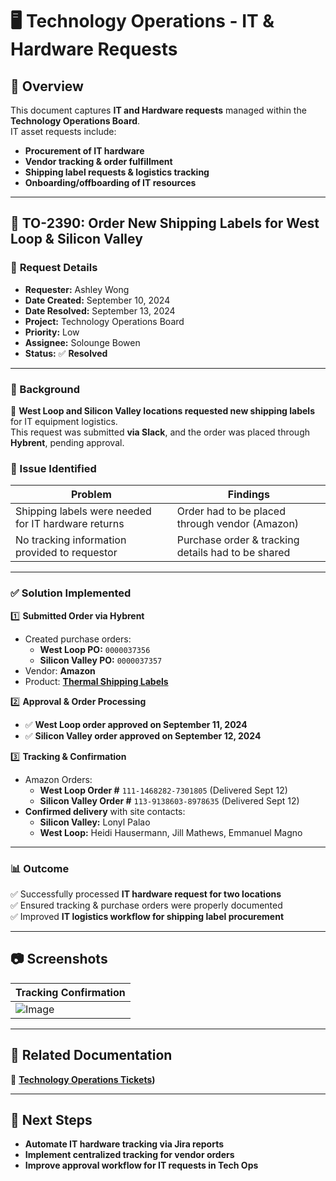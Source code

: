 # 🖥️ Technology Operations - IT & Hardware Requests

## 📌 Overview
This document captures **IT and Hardware requests** managed within the **Technology Operations Board**.  
IT asset requests include:
- **Procurement of IT hardware**
- **Vendor tracking & order fulfillment**
- **Shipping label requests & logistics tracking**
- **Onboarding/offboarding of IT resources**

---

## 🔹 **TO-2390: Order New Shipping Labels for West Loop & Silicon Valley**

### 🎯 **Request Details**
- **Requester:** Ashley Wong  
- **Date Created:** September 10, 2024  
- **Date Resolved:** September 13, 2024  
- **Project:** Technology Operations Board  
- **Priority:** Low  
- **Assignee:** Solounge Bowen  
- **Status:** ✅ **Resolved**  

---

### **📜 Background**
📌 **West Loop and Silicon Valley locations requested new shipping labels** for IT equipment logistics.  
This request was submitted **via Slack**, and the order was placed through **Hybrent**, pending approval.

### **🔎 Issue Identified**
| **Problem** | **Findings** |
|------------|-------------|
| Shipping labels were needed for IT hardware returns | Order had to be placed through vendor (Amazon) |
| No tracking information provided to requestor | Purchase order & tracking details had to be shared |

---

### ✅ **Solution Implemented**
1️⃣ **Submitted Order via Hybrent**  
- Created purchase orders:  
  - **West Loop PO:** `0000037356`  
  - **Silicon Valley PO:** `0000037357`  
- Vendor: **Amazon**  
- Product: **[Thermal Shipping Labels](https://www.amazon.com/gp/product/B07QY487BC)**  

2️⃣ **Approval & Order Processing**  
- ✅ **West Loop order approved on September 11, 2024**  
- ✅ **Silicon Valley order approved on September 12, 2024**  

3️⃣ **Tracking & Confirmation**  
- Amazon Orders:  
  - **West Loop Order #** `111-1468282-7301805` (Delivered Sept 12)  
  - **Silicon Valley Order #** `113-9138603-8978635` (Delivered Sept 12)  
- **Confirmed delivery** with site contacts:
  - **Silicon Valley:** Lonyl Palao  
  - **West Loop:** Heidi Hausermann, Jill Mathews, Emmanuel Magno  

---

### 📊 **Outcome**
✅ Successfully processed **IT hardware request for two locations**  
✅ Ensured tracking & purchase orders were properly documented  
✅ Improved **IT logistics workflow for shipping label procurement**  

---

## 📷 **Screenshots**
| **Tracking Confirmation** |
|----------------------|
|![Image](https://github.com/user-attachments/assets/cfe15c97-e27d-43b9-b509-c7eba07ac5bc)|

---

## 📂 **Related Documentation** 
📂 **[Technology Operations Tickets](https://github.com/SoloBows/Technical-Documentation/tree/c8ec96050678ec536c0d5db05635b0e38edbf9a2/Jira%20Projects/Technology%20Operations/Tickets))**  

---

## 🚀 **Next Steps**
- **Automate IT hardware tracking via Jira reports**  
- **Implement centralized tracking for vendor orders**  
- **Improve approval workflow for IT requests in Tech Ops**  
